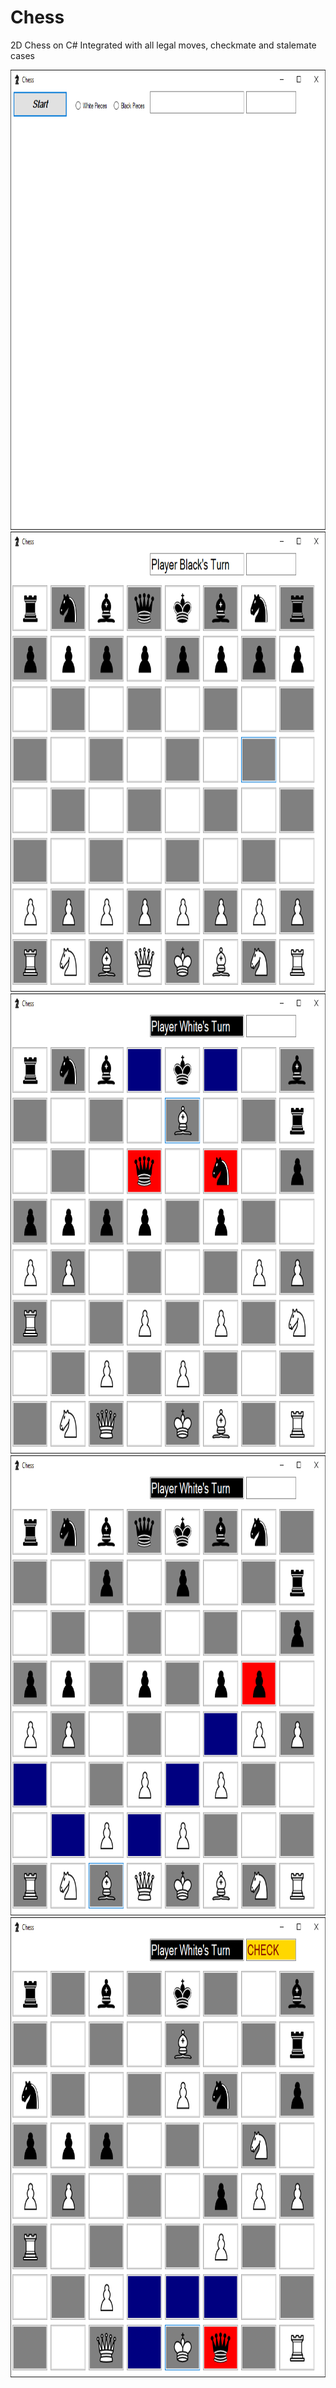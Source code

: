 # Chess
2D Chess on C#
Integrated with all legal moves, checkmate and stalemate cases

<a target='_blank'>
  <img class='header-img' width=1374px height=736px src='https://raw.githubusercontent.com/hammadch1/Chess/master/chess-UI-1.png' /><img class='header-img' width=1374px height=736px src='https://raw.githubusercontent.com/hammadch1/Chess/master/chess-UI-2.png' /><img class='header-img' width=1374px height=736px src='https://raw.githubusercontent.com/hammadch1/Chess/master/chess-Screen-Scenario.png' /><img class='header-img' width=1374px height=736px src='https://raw.githubusercontent.com/hammadch1/Chess/master/chess-legal-moves.png' /><img class='header-img' width=1374px height=736px src='https://raw.githubusercontent.com/hammadch1/Chess/master/chess-check-case.png' /></a>
